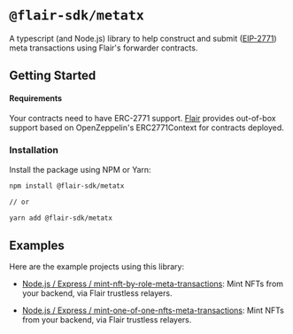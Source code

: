 # `@flair-sdk/metatx`

A typescript (and Node.js) library to help construct and submit ([EIP-2771](https://eips.ethereum.org/EIPS/eip-2771)) meta transactions using Flair's forwarder contracts.

## Getting Started

#### Requirements

Your contracts need to have ERC-2771 support. [Flair](https://flair.dev) provides out-of-box support based on OpenZeppelin's ERC2771Context for contracts deployed.

### Installation

Install the package using NPM or Yarn:

```sh
npm install @flair-sdk/metatx

// or

yarn add @flair-sdk/metatx
```

## Examples

Here are the example projects using this library:

- [Node.js / Express / mint-nft-by-role-meta-transactions](https://github.com/0xflair/examples/tree/main/nodejs/express/mint-nft-by-role-meta-transactions): Mint NFTs from your backend, via Flair trustless relayers.

- [Node.js / Express / mint-one-of-one-nfts-meta-transactions](https://github.com/0xflair/examples/tree/main/nodejs/express/mint-one-of-one-nfts-meta-transactions): Mint NFTs from your backend, via Flair trustless relayers.

